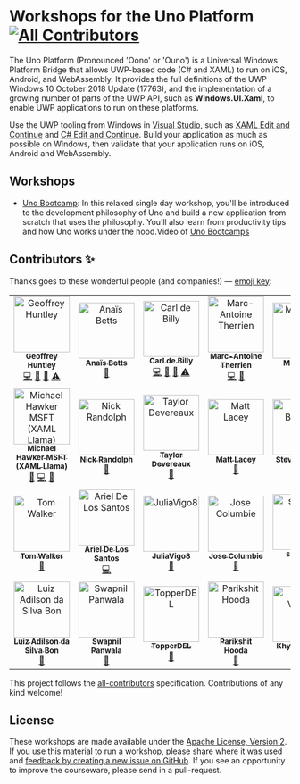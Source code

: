 # Workshops for the Uno Platform [![All Contributors](https://img.shields.io/badge/all_contributors-23-orange.svg?style=flat-square)](#contributors)

The Uno Platform (Pronounced 'Oono' or 'Ouno') is a Universal Windows Platform Bridge that allows UWP-based code (C# and XAML) to run on iOS, Android, and WebAssembly. It provides the full definitions of the UWP Windows 10 October 2018 Update (17763), and the implementation of a growing number of parts of the UWP API, such as **Windows.UI.Xaml**, to enable UWP applications to run on these platforms.

Use the UWP tooling from Windows in [Visual Studio](https://www.visualstudio.com/), such as [XAML Edit and Continue](https://blogs.msdn.microsoft.com/visualstudio/2016/04/06/ui-development-made-easier-with-xaml-edit-continue/) and [C# Edit and Continue](https://docs.microsoft.com/en-us/visualstudio/debugger/how-to-use-edit-and-continue-csharp). Build your application as much as possible on Windows, then validate that your application runs on iOS, Android and WebAssembly.

## Workshops

- [Uno Bootcamp](uno-bootcamp): In this relaxed single day workshop, you'll be introduced to the development philosophy of Uno and build a new application from scratch that uses the philosophy. You’ll also learn from productivity tips and how Uno works under the hood.Video of [Uno Bootcamps](https://in.video.search.yahoo.com/yhs/search?fr=yhs-pty-pty_extension&hsimp=yhs-pty_extension&hspart=pty&p=uno+bootcamp#id=18&vid=9537aa44a775d1b83c80e8deca45d937&action=click)

## Contributors ✨

Thanks goes to these wonderful people (and companies!)⁠ — [emoji key](https://allcontributors.org/docs/en/emoji-key):

<!-- ALL-CONTRIBUTORS-LIST:START - Do not remove or modify this section -->
<!-- prettier-ignore -->
<table>
  <tr>
    <td align="center"><a href="https://www.ghuntley.com/now"><img src="https://avatars0.githubusercontent.com/u/127353?v=4" width="100px;" alt="Geoffrey Huntley"/><br /><sub><b>Geoffrey Huntley</b></sub></a><br /><a href="https://github.com/unoplatform/workshops/commits?author=ghuntley" title="Code">💻</a> <a href="https://github.com/unoplatform/workshops/commits?author=ghuntley" title="Documentation">📖</a> <a href="#talk-ghuntley" title="Talks">📢</a> <a href="https://github.com/unoplatform/workshops/commits?author=ghuntley" title="Tests">⚠️</a></td>
    <td align="center"><a href="https://github.com/anaisbetts"><img src="https://avatars2.githubusercontent.com/u/1396?v=4" width="100px;" alt="Anaïs Betts"/><br /><sub><b>Anaïs Betts</b></sub></a><br /><a href="https://github.com/unoplatform/workshops/commits?author=anaisbetts" title="Documentation">📖</a></td>
    <td align="center"><a href="http://carl.debilly.net/"><img src="https://avatars1.githubusercontent.com/u/4174207?v=4" width="100px;" alt="Carl de Billy"/><br /><sub><b>Carl de Billy</b></sub></a><br /><a href="https://github.com/unoplatform/workshops/commits?author=carldebilly" title="Code">💻</a> <a href="https://github.com/unoplatform/workshops/commits?author=carldebilly" title="Documentation">📖</a> <a href="#talk-carldebilly" title="Talks">📢</a> <a href="https://github.com/unoplatform/workshops/commits?author=carldebilly" title="Tests">⚠️</a></td>
    <td align="center"><a href="https://github.com/Guidemarcus"><img src="https://avatars2.githubusercontent.com/u/17101674?v=4" width="100px;" alt="Marc-Antoine Therrien"/><br /><sub><b>Marc-Antoine Therrien</b></sub></a><br /><a href="https://github.com/unoplatform/workshops/commits?author=Guidemarcus" title="Code">💻</a> <a href="#design-Guidemarcus" title="Design">🎨</a></td>
    <td align="center"><a href="https://opensource.microsoft.com"><img src="https://avatars2.githubusercontent.com/u/6154722?v=4" width="100px;" alt="Microsoft"/><br /><sub><b>Microsoft</b></sub></a><br /><a href="https://github.com/unoplatform/workshops/commits?author=microsoft" title="Documentation">📖</a></td>
    <td align="center"><a href="https://github.com/agneszitte-nventive"><img src="https://avatars0.githubusercontent.com/u/16295702?v=4" width="100px;" alt="Agnes ZITTE"/><br /><sub><b>Agnes ZITTE</b></sub></a><br /><a href="https://github.com/unoplatform/workshops/commits?author=agneszitte-nventive" title="Documentation">📖</a> <a href="https://github.com/unoplatform/workshops/commits?author=agneszitte-nventive" title="Code">💻</a></td>
  </tr>
  <tr>
    <td align="center"><a href="https://www.twitter.com/XAMLLlama"><img src="https://avatars0.githubusercontent.com/u/24302614?v=4" width="100px;" alt="Michael Hawker MSFT (XAML Llama)"/><br /><sub><b>Michael Hawker MSFT (XAML Llama)</b></sub></a><br /><a href="#review-michael-hawker" title="Reviewed Pull Requests">👀</a> <a href="https://github.com/unoplatform/workshops/commits?author=michael-hawker" title="Code">💻</a> <a href="https://github.com/unoplatform/workshops/commits?author=michael-hawker" title="Documentation">📖</a></td>
    <td align="center"><a href="http://nicksnettravels.builttoroam.com"><img src="https://avatars2.githubusercontent.com/u/1614057?v=4" width="100px;" alt="Nick Randolph"/><br /><sub><b>Nick Randolph</b></sub></a><br /><a href="https://github.com/unoplatform/workshops/commits?author=nickrandolph" title="Documentation">📖</a></td>
    <td align="center"><a href="http://taylordevereaux.com"><img src="https://avatars2.githubusercontent.com/u/880207?v=4" width="100px;" alt="Taylor Devereaux"/><br /><sub><b>Taylor Devereaux</b></sub></a><br /><a href="https://github.com/unoplatform/workshops/commits?author=taylordevereaux" title="Documentation">📖</a></td>
    <td align="center"><a href="http://mrlacey.com/"><img src="https://avatars3.githubusercontent.com/u/189547?v=4" width="100px;" alt="Matt Lacey"/><br /><sub><b>Matt Lacey</b></sub></a><br /><a href="https://github.com/unoplatform/workshops/commits?author=mrlacey" title="Documentation">📖</a></td>
    <td align="center"><a href="https://github.com/kazo0"><img src="https://avatars3.githubusercontent.com/u/4793020?v=4" width="100px;" alt="Steve Bilogan"/><br /><sub><b>Steve Bilogan</b></sub></a><br /><a href="https://github.com/unoplatform/workshops/commits?author=kazo0" title="Documentation">📖</a></td>
    <td align="center"><a href="https://github.com/scottkuhl"><img src="https://avatars2.githubusercontent.com/u/4465616?v=4" width="100px;" alt="Scott Kuhl"/><br /><sub><b>Scott Kuhl</b></sub></a><br /><a href="https://github.com/unoplatform/workshops/commits?author=scottkuhl" title="Documentation">📖</a></td>
  </tr>
  <tr>
    <td align="center"><a href="http://www.13north.ca/"><img src="https://avatars2.githubusercontent.com/u/7881072?v=4" width="100px;" alt="Tom Walker"/><br /><sub><b>Tom Walker</b></sub></a><br /><a href="https://github.com/unoplatform/workshops/commits?author=TomWalkerCodes" title="Documentation">📖</a></td>
    <td align="center"><a href="http://Arieldelossantos.com"><img src="https://avatars0.githubusercontent.com/u/34275909?v=4" width="100px;" alt="Ariel De Los Santos"/><br /><sub><b>Ariel De Los Santos</b></sub></a><br /><a href="https://github.com/unoplatform/workshops/commits?author=Arieldelossantos" title="Code">💻</a></td>
    <td align="center"><a href="https://github.com/JuliaVigo8"><img src="https://avatars3.githubusercontent.com/u/11890609?v=4" width="100px;" alt="JuliaVigo8"/><br /><sub><b>JuliaVigo8</b></sub></a><br /><a href="https://github.com/unoplatform/workshops/commits?author=JuliaVigo8" title="Documentation">📖</a></td>
    <td align="center"><a href="https://github.com/jjcolumb"><img src="https://avatars0.githubusercontent.com/u/22223689?v=4" width="100px;" alt="Jose Columbie"/><br /><sub><b>Jose Columbie</b></sub></a><br /><a href="https://github.com/unoplatform/workshops/commits?author=jjcolumb" title="Documentation">📖</a></td>
    <td align="center"><a href="https://github.com/Sushi21"><img src="https://avatars0.githubusercontent.com/u/35455125?v=4" width="100px;" alt="sushi21"/><br /><sub><b>sushi21</b></sub></a><br /><a href="https://github.com/unoplatform/workshops/commits?author=sushi21" title="Code">💻</a></td>
    <td align="center"><a href="https://medium.com/@hminaya/"><img src="https://avatars1.githubusercontent.com/u/586656?v=4" width="100px;" alt="Hector Minaya"/><br /><sub><b>Hector Minaya</b></sub></a><br /><a href="https://github.com/unoplatform/workshops/commits?author=hminaya" title="Documentation">📖</a></td>
  </tr>
  <tr>
    <td align="center"><a href="http://luizbon.com"><img src="https://avatars1.githubusercontent.com/u/292532?v=4" width="100px;" alt="Luiz Adilson da Silva Bon"/><br /><sub><b>Luiz Adilson da Silva Bon</b></sub></a><br /><a href="https://github.com/unoplatform/workshops/commits?author=luizbon" title="Documentation">📖</a></td>
    <td align="center"><a href="https://github.com/panwalas"><img src="https://avatars3.githubusercontent.com/u/39371808?v=4" width="100px;" alt="Swapnil Panwala"/><br /><sub><b>Swapnil Panwala</b></sub></a><br /><a href="https://github.com/unoplatform/workshops/commits?author=panwalas" title="Documentation">📖</a></td>
    <td align="center"><a href="https://github.com/TopperDEL"><img src="https://avatars2.githubusercontent.com/u/1833242?v=4" width="100px;" alt="TopperDEL"/><br /><sub><b>TopperDEL</b></sub></a><br /><a href="https://github.com/unoplatform/workshops/commits?author=TopperDEL" title="Documentation">📖</a></td>
    <td align="center"><a href="https://github.com/Parikshit-Hooda"><img src="https://avatars1.githubusercontent.com/u/25405707?v=4" width="100px;" alt="Parikshit Hooda"/><br /><sub><b>Parikshit Hooda</b></sub></a><br /><a href="https://github.com/unoplatform/workshops/commits?author=Parikshit-Hooda" title="Documentation">📖</a></td>
    <td align="center"><a href="https://github.com/khyativalera"><img src="https://avatars3.githubusercontent.com/u/47522632?v=4" width="100px;" alt="Khyati Valera"/><br /><sub><b>Khyati Valera</b></sub></a><br /><a href="https://github.com/unoplatform/workshops/commits?author=khyativalera" title="Documentation">📖</a></td>
  </tr>
</table>

<!-- ALL-CONTRIBUTORS-LIST:END -->

This project follows the [all-contributors](https://github.com/all-contributors/all-contributors) specification. Contributions of any kind welcome!

## License 

These workshops are made available under the [Apache License, Version 2][license]. If you use this material to run a workshop, please share where it was used and [feedback by creating a new issue on GitHub][share-feedback]. If you see an opportunity to improve the courseware, please send in a pull-request.

<!-- in-line links -->
[uno-platform]: https://platform.uno/

[license]: ../LICENSE
[share-feedback]: https://github.com/unoplatform/workshops/issues/new?labels=feedback%2C+untriaged&template=feedback.md
